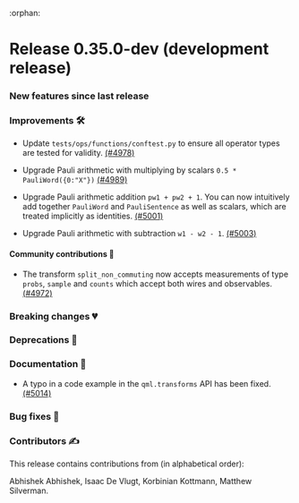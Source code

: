 :orphan:

# Release 0.35.0-dev (development release)

<h3>New features since last release</h3>

<h3>Improvements 🛠</h3>

* Update `tests/ops/functions/conftest.py` to ensure all operator types are tested for validity.
  [(#4978)](https://github.com/PennyLaneAI/pennylane/pull/4978)

* Upgrade Pauli arithmetic with multiplying by scalars `0.5 * PauliWord({0:"X"})`
  [(#4989)](https://github.com/PennyLaneAI/pennylane/pull/4989)

* Upgrade Pauli arithmetic addition `pw1 + pw2 + 1`. You can now intuitively add together 
  ``PauliWord`` and ``PauliSentence`` as well as scalars, which are treated implicitly as identities.
  [(#5001)](https://github.com/PennyLaneAI/pennylane/pull/5001)

* Upgrade Pauli arithmetic with subtraction `w1 - w2 - 1`.
  [(#5003)](https://github.com/PennyLaneAI/pennylane/pull/5003)
  
<h4>Community contributions 🥳</h4>

* The transform `split_non_commuting` now accepts measurements of type `probs`, `sample` and `counts` which accept both wires and observables. 
  [(#4972)](https://github.com/PennyLaneAI/pennylane/pull/4972)

<h3>Breaking changes 💔</h3>

<h3>Deprecations 👋</h3>

<h3>Documentation 📝</h3>

* A typo in a code example in the `qml.transforms` API has been fixed.
  [(#5014)](https://github.com/PennyLaneAI/pennylane/pull/5014)

<h3>Bug fixes 🐛</h3>

<h3>Contributors ✍️</h3>

This release contains contributions from (in alphabetical order):

Abhishek Abhishek,
Isaac De Vlugt,
Korbinian Kottmann,
Matthew Silverman.
